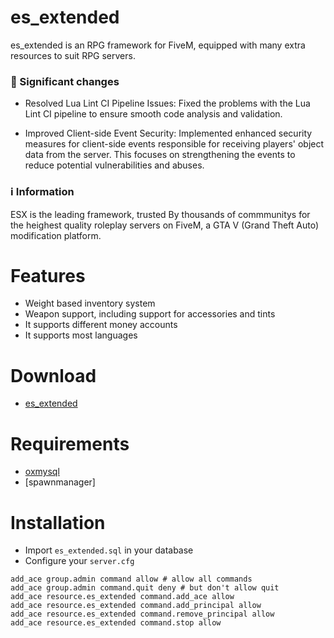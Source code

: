 # es_extended

es_extended is an RPG framework for FiveM, equipped with many extra resources to suit RPG servers.

### 📝 Significant changes
* Resolved Lua Lint CI Pipeline Issues: Fixed the problems with the Lua Lint CI pipeline to ensure smooth code analysis and validation.

* Improved Client-side Event Security: Implemented enhanced security measures for client-side events responsible for receiving players' object data from the server. This focuses on strengthening the events to reduce potential vulnerabilities and abuses.

### ℹ Information

ESX is the leading framework, trusted By thousands of commmunitys for the heighest quality roleplay servers on FiveM, a GTA V (Grand Theft Auto) modification platform.

# Features

- Weight based inventory system
- Weapon support, including support for accessories and tints
- It supports different money accounts
- It supports most languages

# Download
- [es_extended](https://github.com/bitpredator/es_extended/releases)

# Requirements

- [oxmysql](https://github.com/overextended/oxmysql/releases)
- [spawnmanager]

# Installation

- Import `es_extended.sql` in your database
- Configure your `server.cfg`

```
add_ace group.admin command allow # allow all commands
add_ace group.admin command.quit deny # but don't allow quit
add_ace resource.es_extended command.add_ace allow
add_ace resource.es_extended command.add_principal allow
add_ace resource.es_extended command.remove_principal allow
add_ace resource.es_extended command.stop allow
```

